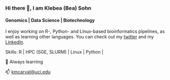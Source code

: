 ### Hi there 👋, I am Klebea (Bea) Sohn 

#### Genomics | Data Science | Biotechnology 
  
  

I enjoy working on R-, Python- and Linux-based bioinformatics pipelines, as well as learning other languages.
You can check out my [twitter](https://twitter.com/klebea?lang=en) and my [LinkedIn](https://www.linkedin.com/in/carvalhoklebea/).

Skills: R | HPC (SGE, SLURM) | Linux | Python | 
  
      
 📘 Always learning
 
 📫 kmcarval@uci.edu

